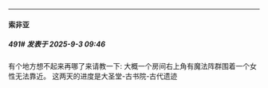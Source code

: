 ﻿
*****

####  索非亚  
##### 491#       发表于 2025-9-3 09:46

有个地方想不起来再哪了来请教一下:
大概一个房间右上角有魔法阵群围着一个女性无法靠近。
这两天的进度是大圣堂-古书院-古代遗迹


